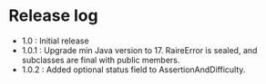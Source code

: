 # Release log

* 1.0 : Initial release
* 1.0.1 : Upgrade min Java version to 17. RaireError is sealed, and subclasses are final with public members.
* 1.0.2 : Added optional status field to AssertionAndDifficulty. 


